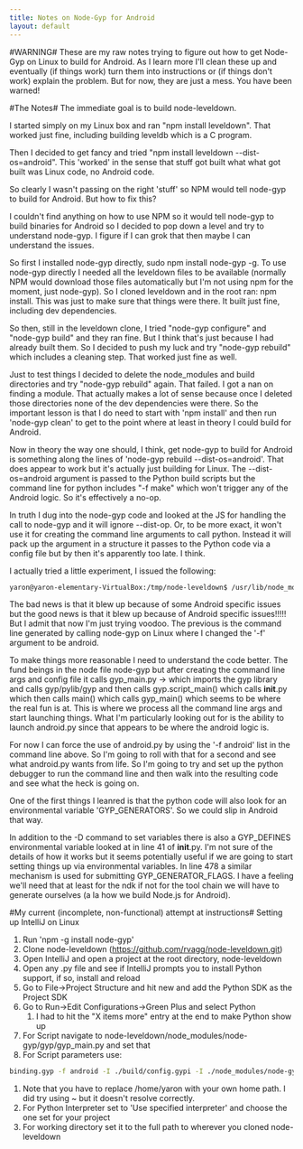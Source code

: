 ```yaml
---
title: Notes on Node-Gyp for Android
layout: default
---
```


#WARNING#
These are my raw notes trying to figure out how to get Node-Gyp on Linux to build for Android. As I learn more I'll clean these up and eventually (if things work) turn them into instructions or (if things don't work) explain the problem. But for now, they are just a mess. You have been warned!

#The Notes#
The immediate goal is to build node-leveldown. 

I started simply on my Linux box and ran "npm install leveldown". That worked just fine, including building leveldb which is a C program.

Then I decided to get fancy and tried "npm install leveldown --dist-os=android". This 'worked' in the sense that stuff got built what what got built was Linux code, no Android code.

So clearly I wasn't passing on the right 'stuff' so NPM would tell node-gyp to build for Android. But how to fix this?

I couldn't find anything on how to use NPM so it would tell node-gyp to build binaries for Android so I decided to pop down a level and try to understand node-gyp. I figure if I can grok that then maybe I can understand the issues.

So first I installed node-gyp directly, sudo npm install node-gyp -g. To use node-gyp directly I needed all the leveldown files to be available (normally NPM would download those files automatically but I'm not using npm for the moment, just node-gyp). So I cloned leveldown and in the root ran: npm install. This was just to make sure that things were there. It built just fine, including dev dependencies.

So then, still in the leveldown clone, I tried "node-gyp configure" and "node-gyp build" and they ran fine. But I think that's just because I had already built them. So I decided to push my luck and try "node-gyp rebuild" which includes a cleaning step. That worked just fine as well.

Just to test things I decided to delete the node_modules and build directories and try "node-gyp rebuild" again. That failed. I got a nan on finding a module. That actually makes a lot of sense because once I deleted those directories none of the dev dependencies were there. So the important lesson is that I do need to start with 'npm install' and then run 'node-gyp clean' to get to the point where at least in theory I could build for Android.

Now in theory the way one should, I think, get node-gyp to build for Android is something along the lines of 'node-gyp rebuild --dist-os=android'. That does appear to work but it's actually just building for Linux. The --dist-os=android argument is passed to the Python build scripts but the command line for python includes "-f make" which won't trigger any of the Android logic. So it's effectively a no-op.

In truth I dug into the node-gyp code and looked at the JS for handling the call to node-gyp and it will ignore --dist-op. Or, to be more exact, it won't use it for creating the command line arguments to call python. Instead it will pack up the argument in a structure it passes to the Python code via a config file but by then it's apparently too late. I think.

I actually tried a little experiment, I issued the following:

``` bash
yaron@yaron-elementary-VirtualBox:/tmp/node-leveldown$ /usr/lib/node_modules/node-gyp/gyp/gyp_main.py binding.gyp -f android -I /tmp/node-leveldown/build/config.gypi -I /usr/lib/node_modules/node-gyp/addon.gypi -I /home/yaron/.node-gyp/0.10.32/common.gypi -Dlibrary=shared_library -Dvisibility=default -Dnode_root_dir=/home/yaron/.node-gyp/0.10.32 -Dmodule_root_dir=/tmp/node-leveldown --depth=. --no-parallel --generator-output build -Goutput_dir=.
```

The bad news is that it blew up because of some Android specific issues but the good news is that it blew up because of Android specific issues!!!!! But I admit that now I'm just trying voodoo. The previous is the command line generated by calling node-gyp on Linux where I changed the '-f' argument to be android.

To make things more reasonable I need to understand the code better. The fund beings in the node file node-gyp but after creating the command line args and config file it calls gyp_main.py -> which imports the gyp library and calls gyp/pylib/gyp and then calls gyp.script_main() which calls __init__.py which then calls main() which calls gyp_main() which seems to be where the real fun is at. This is where we process all the command line args and start launching things. What I'm particularly looking out for is the ability to launch android.py since that appears to be where the android logic is.

For now I can force the use of android.py by using the '-f android' list in the command line above. So I'm going to roll with that for a second and see what android.py wants from life. So I'm going to try and set up the python debugger to run the command line and then walk into the resulting code and see what the heck is going on.

One of the first things I leanred is that the python code will also look for an environmental variable 'GYP_GENERATORS'. So we could slip in Android that way.

In addition to the -D command to set variables there is also a GYP_DEFINES environmental variable looked at in line 41 of __init__.py. I'm not sure of the details of how it works but it seems potentially useful if we are going to start setting things up via environmental variables. In line 478 a similar mechanism is used for submitting GYP_GENERATOR_FLAGS. I have a feeling we'll need that at least for the ndk if not for the tool chain we will have to generate ourselves (a la how we build Node.js for Android).

#My current (incomplete, non-functional) attempt at instructions#
Setting up IntelliJ on Linux

 1. Run 'npm -g install node-gyp'
 2. Clone node-leveldown (https://github.com/rvagg/node-leveldown.git)
 3. Open IntelliJ and open a project at the root directory, node-leveldown
 4. Open any .py file and see if IntelliJ prompts you to install Python support, if so, install and reload
 5. Go to File->Project Structure and hit new and add the Python SDK as the Project SDK
 6. Go to Run->Edit Configurations->Green Plus and select Python
     1. I had to hit the "X items more" entry at the end to make Python show up
 7. For Script navigate to node-leveldown/node_modules/node-gyp/gyp/gyp_main.py and set that
 8. For Script parameters use:

``` bash
binding.gyp -f android -I ./build/config.gypi -I ./node_modules/node-gyp/addon.gypi -I /home/yaron/.node-gyp/0.10.32/common.gypi -Dlibrary=shared_library -Dvisibility=default -Dnode_root_dir=/home/yaron/.node-gyp/0.10.32 -Dmodule_root_dir=. --depth=. --no-parallel --generator-output build -Goutput_dir=.
```

  1. Note that you have to replace /home/yaron with your own home path. I did try using ~ but it doesn't resolve correctly.
 9. For Python Interpreter set to 'Use specified interpreter' and choose the one set for your project
 10. For working directory set it to the full path to wherever you cloned node-leveldown
